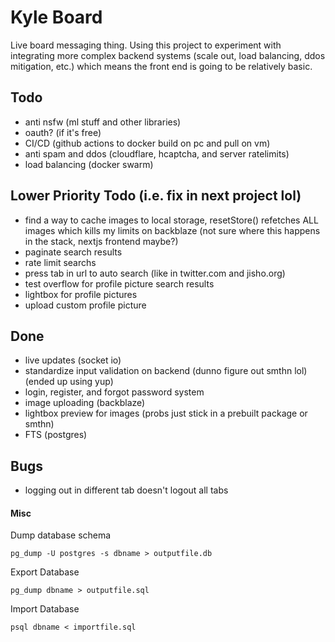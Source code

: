 # Kyle Board

Live board messaging thing. Using this project to experiment with integrating more complex backend systems (scale out, load balancing, ddos mitigation, etc.) which means the front end is going to be relatively basic.

## Todo

-   anti nsfw (ml stuff and other libraries)
-   oauth? (if it's free)
-   CI/CD (github actions to docker build on pc and pull on vm)
-   anti spam and ddos (cloudflare, hcaptcha, and server ratelimits)
-   load balancing (docker swarm)

## Lower Priority Todo (i.e. fix in next project lol)

-   find a way to cache images to local storage, resetStore() refetches ALL images which kills my limits on backblaze (not sure where this happens in the stack, nextjs frontend maybe?)
-   paginate search results
-   rate limit searchs
-   press tab in url to auto search (like in twitter.com and jisho.org)
-   test overflow for profile picture search results
-   lightbox for profile pictures
-   upload custom profile picture

## Done

-   live updates (socket io)
-   standardize input validation on backend (dunno figure out smthn lol) (ended up using yup)
-   login, register, and forgot password system
-   image uploading (backblaze)
-   lightbox preview for images (probs just stick in a prebuilt package or smthn)
-   FTS (postgres)

## Bugs

-   logging out in different tab doesn't logout all tabs

#### Misc

Dump database schema

```
pg_dump -U postgres -s dbname > outputfile.db
```

Export Database

```
pg_dump dbname > outputfile.sql
```

Import Database

```
psql dbname < importfile.sql
```
